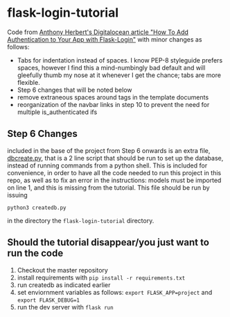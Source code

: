 # flask-login-tutorial
Code from [Anthony Herbert's Digitalocean article "How To Add Authentication to Your App with Flask-Login"](https://www.digitalocean.com/community/tutorials/how-to-add-authentication-to-your-app-with-flask-login) with minor changes as follows:

* Tabs for indentation instead of spaces. I know PEP-8 styleguide prefers spaces, however I find this a mind-numbingly bad default and will gleefully thumb my nose at it whenever I get the chance; tabs are more flexible.
* Step 6 changes that will be noted below
* remove extraneous spaces around <a> tags in the template documents
* reorganization of the navbar links in step 10 to prevent the need for multiple is_authenticated ifs


## Step 6 Changes

included in the base of the project from Step 6 onwards is an extra file, [dbcreate.py](https://github.com/adhesivecheese/flask-login-tutorial/blob/main/dbcreate.py), that is a 2 line script that should be run to set up the database, instead of running commands from a python shell. This is included for convenience, in order to have all the code needed to run this project in this repo, as well as to fix an error in the instructions: models must be imported on line 1, and this is missing from the tutorial. This file should be run by issuing

    python3 createdb.py
    
in the directory the `flask-login-tutorial` directory.

## Should the tutorial disappear/you just want to run the code
1. Checkout the master repository
2. install requirements with `pip install -r requirements.txt`
3. run createdb as indicated earlier
4. set enviornment variables as follows: `export FLASK_APP=project` and `export FLASK_DEBUG=1`
5. run the dev server with `flask run`
